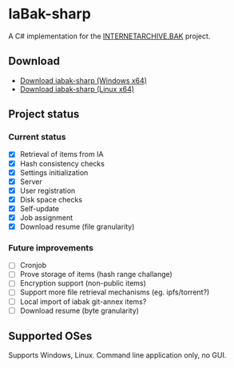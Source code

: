 ﻿# IaBak-sharp

A C# implementation for the [INTERNETARCHIVE.BAK](https://www.archiveteam.org/index.php?title=INTERNETARCHIVE.BAK) project.

## Download

* [Download iabak-sharp (Windows x64)](https://github.com/antiufo/iabak-sharp/releases/download/0.1.8/iabak-sharp-v0.1.8-windows-x64.zip)
* [Download iabak-sharp (Linux x64)](https://github.com/antiufo/iabak-sharp/releases/download/0.1.8/iabak-sharp-v0.1.8-linux-x64.zip)

## Project status

### Current status
* [X] Retrieval of items from IA
* [X] Hash consistency checks
* [X] Settings initialization
* [X] Server
* [X] User registration
* [X] Disk space checks
* [X] Self-update
* [X] Job assignment
* [X] Download resume (file granularity)

### Future improvements
* [ ] Cronjob
* [ ] Prove storage of items (hash range challange)
* [ ] Encryption support (non-public items)
* [ ] Support more file retrieval mechanisms (eg. ipfs/torrent?)
* [ ] Local import of iabak git-annex items?
* [ ] Download resume (byte granularity)

## Supported OSes
Supports Windows, Linux. Command line application only, no GUI.


